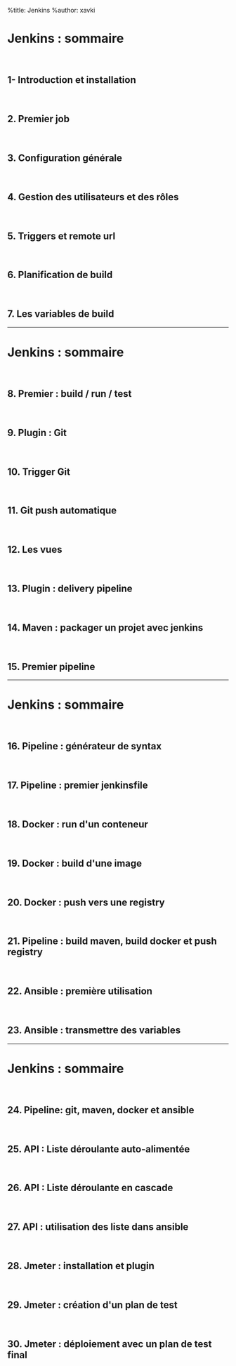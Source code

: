 %title: Jenkins
%author: xavki

# Jenkins : sommaire


<br>


## 1- Introduction et installation

<br>


## 2. Premier job

<br>


## 3. Configuration générale

<br>


## 4. Gestion des utilisateurs et des rôles

<br>


## 5. Triggers et remote url

<br>


## 6. Planification de build

<br>


## 7. Les variables de build


------------------------------------------------------------


# Jenkins : sommaire


<br>


## 8. Premier : build / run / test

<br>


## 9. Plugin : Git

<br>


## 10. Trigger Git

<br>


## 11. Git push automatique

<br>


## 12. Les vues

<br>


## 13. Plugin : delivery pipeline

<br>


## 14. Maven : packager un projet avec jenkins

<br>


## 15. Premier pipeline

---------------------------------------------------------------


# Jenkins : sommaire


<br>


## 16. Pipeline : générateur de syntax

<br>


## 17. Pipeline : premier jenkinsfile

<br>


## 18. Docker : run d'un conteneur

<br>


## 19. Docker : build d'une image

<br>


## 20. Docker : push vers une registry

<br>

>
## 21. Pipeline : build maven, build docker et push registry

<br>


## 22. Ansible : première utilisation

<br>


## 23. Ansible : transmettre des variables

---------------------------------------------------------------


# Jenkins : sommaire


<br>


## 24. Pipeline: git, maven, docker et ansible

<br>


## 25. API : Liste déroulante auto-alimentée

<br>


## 26. API : Liste déroulante en cascade

<br>


## 27. API : utilisation des liste dans ansible

<br>


## 28. Jmeter : installation et plugin

<br>


## 29. Jmeter : création d'un plan de test

<br>


## 30. Jmeter : déploiement avec un plan de test final
